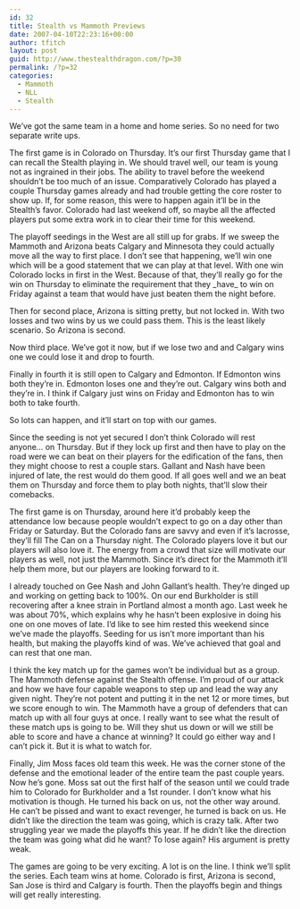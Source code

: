 ```yaml
---
id: 32
title: Stealth vs Mammoth Previews
date: 2007-04-10T22:23:16+00:00
author: tfitch
layout: post
guid: http://www.thestealthdragon.com/?p=30
permalink: /?p=32
categories:
  - Mammoth
  - NLL
  - Stealth
---
```

We&#8217;ve got the same team in a home and home series. So no need for two separate write ups.

The first game is in Colorado on Thursday. It&#8217;s our first Thursday game that I can recall the Stealth playing in. We should travel well, our team is young not as ingrained in their jobs. The ability to travel before the weekend shouldn&#8217;t be too much of an issue. Comparatively Colorado has played a couple Thursday games already and had trouble getting the core roster to show up. If, for some reason, this were to happen again it&#8217;ll be in the Stealth&#8217;s favor. Colorado had last weekend off, so maybe all the affected players put some extra work in to clear their time for this weekend.

The playoff seedings in the West are all still up for grabs. If we sweep the Mammoth and Arizona beats Calgary and Minnesota they could actually move all the way to first place. I don&#8217;t see that happening, we&#8217;ll win one which will be a good statement that we can play at that level. With one win Colorado locks in first in the West. Because of that, they&#8217;ll really go for the win on Thursday to eliminate the requirement that they \_have\_ to win on Friday against a team that would have just beaten them the night before.

Then for second place, Arizona is sitting pretty, but not locked in. With two losses and two wins by us we could pass them. This is the least likely scenario. So Arizona is second.

Now third place. We&#8217;ve got it now, but if we lose two and and Calgary wins one we could lose it and drop to fourth.

Finally in fourth it is still open to Calgary and Edmonton. If Edmonton wins both they&#8217;re in. Edmonton loses one and they&#8217;re out. Calgary wins both and they&#8217;re in. I think if Calgary just wins on Friday and Edmonton has to win both to take fourth.

So lots can happen, and it&#8217;ll start on top with our games.

Since the seeding is not yet secured I don&#8217;t think Colorado will rest anyone&#8230; on Thursday. But if they lock up first and then have to play on the road were we can beat on their players for the edification of the fans, then they might choose to rest a couple stars. Gallant and Nash have been injured of late, the rest would do them good. If all goes well and we an beat them on Thursday and force them to play both nights, that&#8217;ll slow their comebacks.

The first game is on Thursday, around here it&#8217;d probably keep the attendance low because people wouldn&#8217;t expect to go on a day other than Friday or Saturday. But the Colorado fans are savvy and even if it&#8217;s lacrosse, they&#8217;ll fill The Can on a Thursday night. The Colorado players love it but our players will also love it. The energy from a crowd that size will motivate our players as well, not just the Mammoth. Since it&#8217;s direct for the Mammoth it&#8217;ll help them more, but our players are looking forward to it.

I already touched on Gee Nash and John Gallant&#8217;s health. They&#8217;re dinged up and working on getting back to 100%. On our end Burkholder is still recovering after a knee strain in Portland almost a month ago. Last week he was about 70%, which explains why he hasn&#8217;t been explosive in doing his one on one moves of late. I&#8217;d like to see him rested this weekend since we&#8217;ve made the playoffs. Seeding for us isn&#8217;t more important than his health, but making the playoffs kind of was. We&#8217;ve achieved that goal and can rest that one man.

I think the key match up for the games won&#8217;t be individual but as a group. The Mammoth defense against the Stealth offense. I&#8217;m proud of our attack and how we have four capable weapons to step up and lead the way any given night. They&#8217;re not potent and putting it in the net 12 or more times, but we score enough to win. The Mammoth have a group of defenders that can match up with all four guys at once. I really want to see what the result of these match ups is going to be. Will they shut us down or will we still be able to score and have a chance at winning? It could go either way and I can&#8217;t pick it. But it is what to watch for.

Finally, Jim Moss faces old team this week. He was the corner stone of the defense and the emotional leader of the entire team the past couple years. Now he&#8217;s gone. Moss sat out the first half of the season until we could trade him to Colorado for Burkholder and a 1st rounder. I don&#8217;t know what his motivation is though. He turned his back on us, not the other way around. He can&#8217;t be pissed and want to exact revenger, he turned is back on us. He didn&#8217;t like the direction the team was going, which is crazy talk. After two struggling year we made the playoffs this year. If he didn&#8217;t like the direction the team was going what did he want? To lose again? His argument is pretty weak.

The games are going to be very exciting. A lot is on the line. I think we&#8217;ll split the series. Each team wins at home. Colorado is first, Arizona is second, San Jose is third and Calgary is fourth. Then the playoffs begin and things will get really interesting.